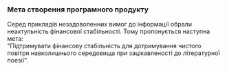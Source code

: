 ### Мета створення програмного продукту

Серед прикладів незадоволенних вимог до інформації обрали неактульність фінансової стабільності. Тому пропонується наступна мета:  
"Підтримувати фінансову стабільність для дотримування чистого повітря навколишнього середовища при зацікавленості до літературної поезії".
